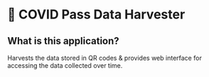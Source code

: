# 📱 COVID Pass Data Harvester

## What is this application?

Harvests the data stored in QR codes &amp; provides web interface for accessing the data collected over time.
